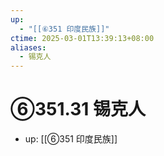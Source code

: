 ```yaml
---
up:
  - "[[⑥351 印度民族]]"
ctime: 2025-03-01T13:39:13+08:00
aliases:
  - 锡克人
---
```


# ⑥351.31 锡克人

- up: [[⑥351 印度民族]]
